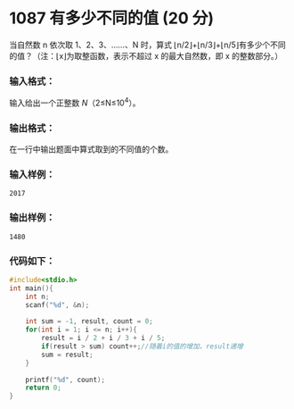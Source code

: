 # 1087 有多少不同的值 (20 分)
当自然数 n 依次取 1、2、3、……、N 时，算式 ⌊n/2⌋+⌊n/3⌋+⌊n/5⌋有多少个不同的值？（注：⌊x⌋为取整函数，表示不超过 x 的最大自然数，即 x 的整数部分。）
### 输入格式：
输入给出一个正整数 $N$（$2$≤N≤$10^4$）。
### 输出格式：
在一行中输出题面中算式取到的不同值的个数。
### 输入样例：
```
2017
```
### 输出样例：
```
1480
```
### 代码如下：
```c
#include<stdio.h>
int main(){
    int n;
    scanf("%d", &n);
    
    int sum = -1, result, count = 0;
    for(int i = 1; i <= n; i++){
        result = i / 2 + i / 3 + i / 5;
        if(result > sum) count++;//随着i的值的增加，result递增 
        sum = result;
    }
    
    printf("%d", count);
    return 0;
}
```